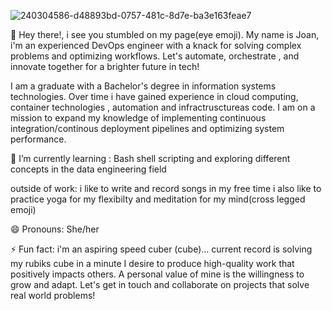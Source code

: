 
![240304586-d48893bd-0757-481c-8d7e-ba3e163feae7](https://github.com/joanafanana/joanafanana/assets/68906597/5af0bf46-1c1f-4d4a-a6b1-9a9e16bfe2a1)



👋 Hey there!, i see you stumbled on my page(eye emoji). My name is Joan, i'm an experienced DevOps engineer with a knack for solving complex problems and optimizing workflows. Let's automate, orchestrate , and innovate together for a brighter future in tech!

  I am a graduate with a Bachelor's degree in information systems technologies. Over time i have gained experience in cloud computing, container technologies , automation and infractrusctureas code. I am on a mission to expand my knowledge of implementing continuous integration/continous deployment pipelines and optimizing system performance.


 🌱 I’m currently learning :
       Bash shell scripting 
       and exploring different concepts in the data engineering field

   outside of work:
       i like to write and record songs in my free time
       i also like to practice yoga for my flexibilty and meditation for my mind(cross legged emoji)

😄 Pronouns: She/her
 
⚡ Fun fact:
      i'm an aspiring speed cuber (cube)... current record is solving my rubiks cube in a minute
      I desire to produce high-quality work that positively impacts others. A personal value of mine is the willingness to grow and adapt. Let's get in touch and collaborate on projects that solve real world 
     problems!


